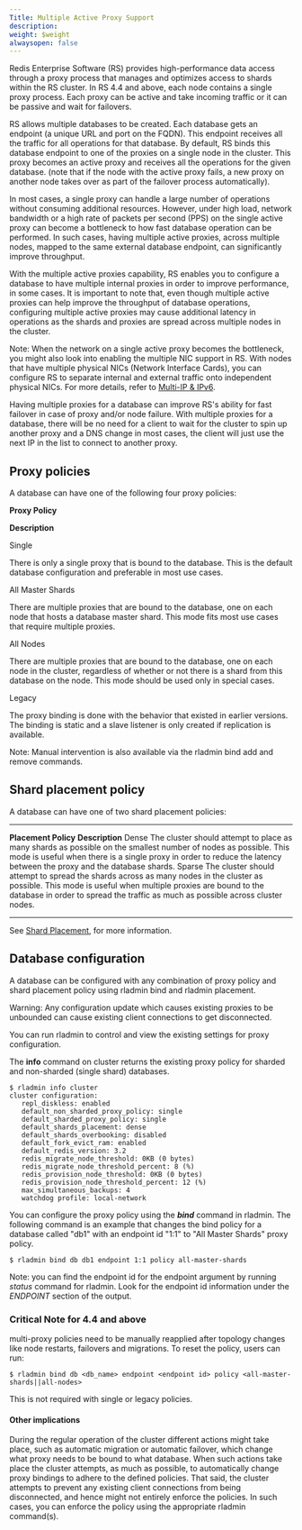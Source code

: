 ```yaml
---
Title: Multiple Active Proxy Support
description: 
weight: $weight
alwaysopen: false
---
```

Redis Enterprise Software (RS) provides high-performance data access
through a proxy process that manages and optimizes access to shards
within the RS cluster. In RS 4.4 and above, each node contains a single
proxy process. Each proxy can be active and take incoming traffic or it
can be passive and wait for failovers.

RS allows multiple databases to be created. Each database gets an
endpoint (a unique URL and port on the FQDN). This endpoint receives all
the traffic for all operations for that database. By default, RS binds
this database endpoint to one of the proxies on a single node in the
cluster. This proxy becomes an active proxy and receives all the
operations for the given database. (note that if the node with the
active proxy fails, a new proxy on another node takes over as part of
the failover process automatically).

In most cases, a single proxy can handle a large number of operations
without consuming additional resources. However, under high load,
network bandwidth or a high rate of packets per second (PPS) on the
single active proxy can become a bottleneck to how fast database
operation can be performed. In such cases, having multiple active
proxies, across multiple nodes, mapped to the same external database
endpoint, can significantly improve throughput.

With the multiple active proxies capability, RS enables you to configure
a database to have multiple internal proxies in order to improve
performance, in some cases. It is important to note that, even though
multiple active proxies can help improve the throughput of database
operations, configuring multiple active proxies may cause additional
latency in operations as the shards and proxies are spread across
multiple nodes in the cluster.

Note: When the network on a single active proxy becomes the bottleneck,
you might also look into enabling the multiple NIC support in RS. With
nodes that have multiple physical NICs (Network Interface Cards), you
can configure RS to separate internal and external traffic onto
independent physical NICs. For more details, refer to [Multi-IP &
IPv6](/redis-enterprise-documentation/cluster-administration/best-practices/multi-ip-ipv6-support/).

Having multiple proxies for a database can improve RS's ability for fast
failover in case of proxy and/or node failure. With multiple proxies for
a database, there will be no need for a client to wait for the cluster
to spin up another proxy and a DNS change in most cases, the client will
just use the next IP in the list to connect to another proxy.

## Proxy policies

A database can have one of the following four proxy policies:

**Proxy Policy**

**Description**

Single

There is only a single proxy that is bound to the database. This is the
default database configuration and preferable in most use cases.

All Master Shards

There are multiple proxies that are bound to the database, one on each
node that hosts a database master shard. This mode fits most use cases
that require multiple proxies.

All Nodes

There are multiple proxies that are bound to the database, one on each
node in the cluster, regardless of whether or not there is a shard from
this database on the node. This mode should be used only in special
cases.

Legacy

The proxy binding is done with the behavior that existed in earlier
versions. The binding is static and a slave listener is only created if
replication is available.

Note: Manual intervention is also available via the rladmin bind add and
remove commands.

## Shard placement policy

A database can have one of two shard placement policies:

  ---------------------- -----------------------------------------------------------------------------------------------------------------------------------------------------------------------------------------------------------------------------------------------
  **Placement Policy**   **Description**
  Dense                  The cluster should attempt to place as many shards as possible on the smallest number of nodes as possible. This mode is useful when there is a single proxy in order to reduce the latency between the proxy and the database shards.
  Sparse                 The cluster should attempt to spread the shards across as many nodes in the cluster as possible. This mode is useful when multiple proxies are bound to the database in order to spread the traffic as much as possible across cluster nodes.
  ---------------------- -----------------------------------------------------------------------------------------------------------------------------------------------------------------------------------------------------------------------------------------------

See [Shard
Placement](/redis-enterprise-documentation/concepts-architecture/rebalancing-shard-placement/),
for more information.

## Database configuration

A database can be configured with any combination of proxy policy and
shard placement policy using rladmin bind and rladmin placement.

Warning: Any configuration update which causes existing proxies to be
unbounded can cause existing client connections to get disconnected.

You can run rladmin to control and view the existing settings for proxy
configuration.

The **info** command on cluster returns the existing proxy policy for
sharded and non-sharded (single shard) databases.

``` {style="border: 2px solid #ddd; background-color: #333; color: #fff; padding: 10px; -webkit-font-smoothing: auto;"}
$ rladmin info cluster
cluster configuration:
   repl_diskless: enabled
   default_non_sharded_proxy_policy: single
   default_sharded_proxy_policy: single
   default_shards_placement: dense
   default_shards_overbooking: disabled
   default_fork_evict_ram: enabled
   default_redis_version: 3.2
   redis_migrate_node_threshold: 0KB (0 bytes)
   redis_migrate_node_threshold_percent: 8 (%)
   redis_provision_node_threshold: 0KB (0 bytes)
   redis_provision_node_threshold_percent: 12 (%)
   max_simultaneous_backups: 4
   watchdog profile: local-network
```

You can configure the proxy policy using the ***bind*** command in
rladmin. The following command is an example that changes the bind
policy for a database called "db1" with an endpoint id "1:1" to "All
Master Shards" proxy policy.

``` {style="border: 2px solid #ddd; background-color: #333; color: #fff; padding: 10px; -webkit-font-smoothing: auto;"}
$ rladmin bind db db1 endpoint 1:1 policy all-master-shards
```

Note: you can find the endpoint id for the endpoint argument by running
*status* command for rladmin. Look for the endpoint id information under
the *ENDPOINT* section of the output.

### Critical Note for 4.4 and above

multi-proxy policies need to be manually reapplied after topology
changes like node restarts, failovers and migrations. To reset the
policy, users can run:

``` {style="border: 2px solid #ddd; background-color: #333; color: #fff; padding: 10px; -webkit-font-smoothing: auto;"}
$ rladmin bind db <db_name> endpoint <endpoint id> policy <all-master-shards||all-nodes>
```

This is not required with single or legacy policies.

#### Other implications

During the regular operation of the cluster different actions might take
place, such as automatic migration or automatic failover, which change
what proxy needs to be bound to what database. When such actions take
place the cluster attempts, as much as possible, to automatically change
proxy bindings to adhere to the defined policies. That said, the cluster
attempts to prevent any existing client connections from being
disconnected, and hence might not entirely enforce the policies. In such
cases, you can enforce the policy using the appropriate rladmin
command(s).
